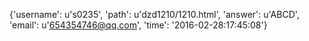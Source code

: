 {'username': u's0235', 'path': u'dzd1210/1210.html', 'answer': u'ABCD', 'email': u'654354746@qq.com', 'time': '2016-02-28:17:45:08'}